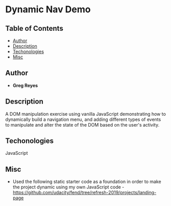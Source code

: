 # Dynamic Nav Demo

## Table of Contents

* [Author](#author)
* [Description](#description)
* [Techonologies](#techonologies)
* [Misc](#misc)


## Author

* **Greg Reyes**

## Description

A DOM manipulation exercise using vanilla JavaScript demonstrating how to dynamically build a navigation menu, and adding different types of events to manipulate and alter the state of the DOM based on the user's activity.

## Techonologies

JavaScript

## Misc
* Used the following static starter code as a foundation in order to make the project dynamic using my own JavaScript code - https://github.com/udacity/fend/tree/refresh-2019/projects/landing-page